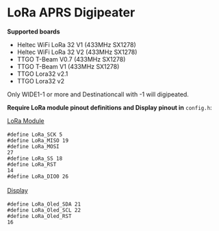 # LoRa APRS Digipeater

<b>Supported boards</b>
- Heltec WiFi LoRa 32 V1 (433MHz SX1278)
- Heltec WiFi LoRa 32 V2 (433MHz SX1278)
- TTGO T-Beam V0.7 (433MHz SX1278)
- TTGO T-Beam V1 (433MHz SX1278)
- TTGO Lora32 v2.1
- TTGO Lora32 v2

Only WIDE1-1 or more and Destinationcall with -1 will digipeated.

<b>Require LoRa module pinout definitions and Display pinout in</b> <code>config.h</code>:

<u>LoRa Module</u><br>
<br>
<code>#define LoRa_SCK 5</code><br>
<code>#define LoRa_MISO 19</code><br>
<code>#define LoRa_MOSI 27</code><br>
<code>#define LoRa_SS 18</code><br>
<code>#define LoRa_RST 14</code><br>
<code>#define LoRa_DIO0 26</code><br>
<br>
<u>Display</u><br>
<br>
<code>#define LoRa_Oled_SDA 21</code><br>
<code>#define LoRa_Oled_SCL 22</code><br>
<code>#define LoRa_Oled_RST 16</code><br>
<br>
